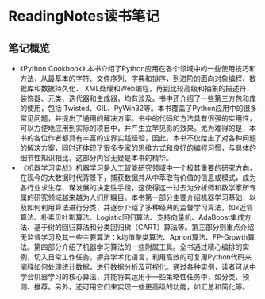 # ReadingNotes读书笔记

## 笔记概览

- 《Python Cookbook》  本书介绍了Python应用在各个领域中的一些使用技巧和方法，从最基本的字符、文件序列、字典和排序，到进阶的面向对象编程、数据库和数据持久化、 XML处理和Web编程，再到比较高级和抽象的描述符、装饰器、元类、迭代器和生成器，均有涉及。书中还介绍了一些第三方包和库的使用，包括 Twisted、GIL、PyWin32等。本书覆盖了Python应用中的很多常见问题，并提出了通用的解决方案。书中的代码和方法具有很强的实用性，可以方便地应用到实际的项目中，并产生立竿见影的效果。尤为难得的是，本书的各位作者都具有丰富的业界实践经验，因此，本书不仅给出了对各种问题的解决方案，同时还体现了很多专家的思维方式和良好的编程习惯，与具体的细节性知识相比，这部分内容无疑是本书的精华。
- 《机器学习实战》机器学习是人工智能研究领域中一个极其重要的研究方向，在现今的大数据时代背景下，捕获数据并从中萃取有价值的信息或模式，成为各行业求生存、谋发展的决定性手段，这使得这一过去为分析师和数学家所专属的研究领域越来越为人们所瞩目。本书第一部分主要介绍机器学习基础，以及如何利用算法进行分类，并逐步介绍了多种经典的监督学习算法，如k近邻算法、朴素贝叶斯算法、Logistic回归算法、支持向量机、AdaBoost集成方法、基于树的回归算法和分类回归树（CART）算法等。第三部分则重点介绍无监督学习及其一些主要算法：k均值聚类算法、Apriori算法、FP-Growth算法。第四部分介绍了机器学习算法的一些附属工具。全书通过精心编排的实例，切入日常工作任务，摒弃学术化语言，利用高效的可复用Python代码来阐释如何处理统计数据，进行数据分析及可视化。通过各种实例，读者可从中学会机器学习的核心算法，并能将其运用于一些策略性任务中，如分类、预测、推荐。另外，还可用它们来实现一些更高级的功能，如汇总和简化等。
